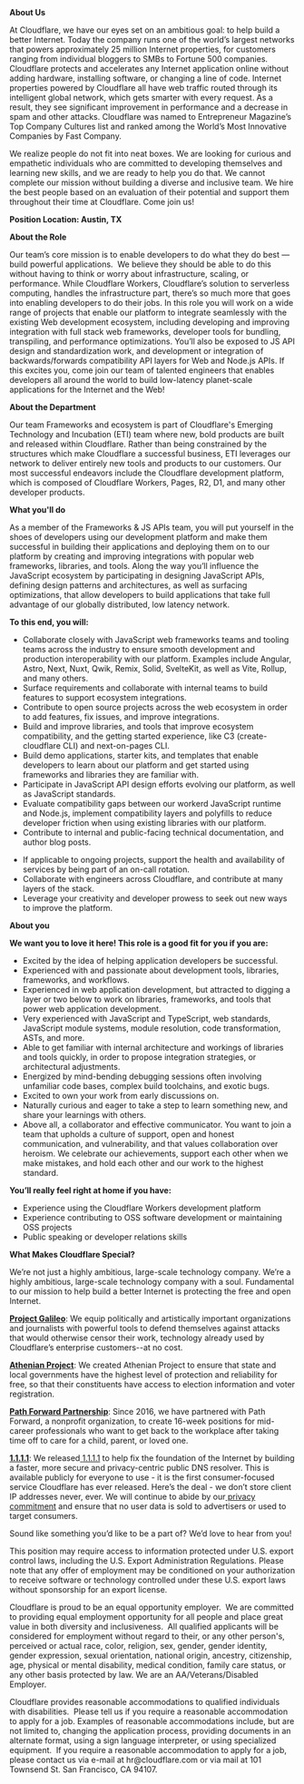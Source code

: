 <div class="content-intro">
	<div><strong>About Us</strong></div>
	<div>
		<p><span style="font-weight: 400;">At Cloudflare, we have our eyes set on an ambitious goal: to help build a better Internet. Today the company runs one of the world’s largest networks that powers approximately 25 million Internet properties, for customers ranging from individual bloggers to SMBs to Fortune 500 companies. Cloudflare protects and accelerates any Internet application online without adding hardware, installing software, or changing a line of code. Internet properties powered by Cloudflare all have web traffic routed through its intelligent global network, which gets smarter with every request. As a result, they see significant improvement in performance and a decrease in spam and other attacks. Cloudflare was named to Entrepreneur Magazine’s Top Company Cultures list and ranked among the World’s Most Innovative Companies by Fast Company.</span><span style="font-weight: 400;">&nbsp;</span></p>
		<p><span style="font-weight: 400;">We realize people do not fit into neat boxes. We are looking for curious and empathetic individuals who are committed to developing themselves and learning new skills, and we are ready to help you do that. We cannot complete our mission without building a diverse and inclusive team. We hire the best people based on an evaluation of their potential and support them throughout their time at Cloudflare. Come join us!&nbsp;</span></p>
	</div>
</div>
<p><strong>Position Location: Austin, TX</strong></p>
<p><strong>About the Role</strong></p>
<p>Our team’s core mission is to enable developers to do what they do best — build powerful applications.&nbsp; We believe they should be able to do this without having to think or worry about infrastructure, scaling, or performance. While Cloudflare Workers, Cloudflare’s solution to serverless computing, handles the infrastructure part, there’s so much more that goes into enabling developers to do their jobs. In this role you will work on a wide range of projects that enable our platform to integrate seamlessly with the existing Web development ecosystem, including developing and improving integration with full stack web frameworks, developer tools for bundling, transpiling, and performance optimizations. You’ll also be exposed to JS API design and standardization work, and development or integration of backwards/forwards compatibility API layers for Web and Node.js APIs. If this excites you, come join our team of talented engineers that enables developers all around the world to build low-latency planet-scale applications for the Internet and the Web!&nbsp;&nbsp;</p>
<p><strong>About the Department</strong></p>
<p>Our team Frameworks and ecosystem is part of Cloudflare's Emerging Technology and Incubation (ETI) team where new, bold products are built and released within Cloudflare. Rather than being constrained by the structures which make Cloudflare a successful business, ETI leverages our network to deliver entirely new tools and products to our customers. Our most successful endeavors include the Cloudflare development platform, which is composed of Cloudflare Workers, Pages, R2, D1, and many other developer products.</p>
<p><strong>What you'll do</strong></p>
<p>As a member of the Frameworks &amp; JS APIs team, you will put yourself in the shoes of developers using our development platform and make them successful in building their applications and deploying them on to our platform by creating and improving integrations with popular web frameworks, libraries, and tools. Along the way you’ll influence the JavaScript ecosystem by participating in designing JavaScript APIs, defining design patterns and architectures, as well as surfacing optimizations, that allow developers to build applications that take full advantage of our globally distributed, low latency network.</p>
<p><strong>To this end, you will:</strong></p>
<ul>
	<li>Collaborate closely with JavaScript web frameworks teams and tooling teams across the industry to ensure smooth development and production interoperability with our platform. Examples include Angular, Astro, Next, Nuxt, Qwik, Remix, Solid, SvelteKit, as well as Vite, Rollup, and many others.</li>
	<li>Surface requirements and collaborate with internal teams to build features to support ecosystem integrations.</li>
	<li>Contribute to open source projects across the web ecosystem in order to add features, fix issues, and improve integrations.</li>
	<li>Build and improve libraries, and tools that improve ecosystem compatibility, and the getting started experience, like C3 (create-cloudflare CLI) and next-on-pages CLI.</li>
	<li>Build demo applications, starter kits, and templates that enable developers to learn about our platform and get started using frameworks and libraries they are familiar with.</li>
	<li>Participate in JavaScript API design efforts evolving our platform, as well as JavaScript standards.</li>
	<li>Evaluate compatibility gaps between our workerd JavaScript runtime and Node.js, implement compatibility layers and polyfills to reduce developer friction when using existing libraries with our platform.</li>
	<li>Contribute to internal and public-facing technical documentation, and author blog posts.</li>
</ul>
<ul>
	<li>If applicable to ongoing projects, support the health and availability of services by being part of an on-call rotation.</li>
	<li>Collaborate with engineers across Cloudflare, and contribute at many layers of the stack.</li>
	<li>Leverage your creativity and developer prowess to seek out new ways to improve the platform.</li>
</ul>
<p><strong>About you</strong></p>
<p><strong>We want you to love it here! This role is a good fit for you if you are:</strong></p>
<ul>
	<li>Excited by the idea of helping application developers be successful.</li>
	<li>Experienced with and passionate about development tools, libraries, frameworks, and workflows.</li>
	<li>Experienced in web application development, but attracted to digging a layer or two below to work on libraries, frameworks, and tools that power web application development.</li>
	<li>Very experienced with JavaScript and TypeScript, web standards, JavaScript module systems, module resolution, code transformation, ASTs, and more.</li>
	<li>Able to get familiar with internal architecture and workings of libraries and tools quickly, in order to propose integration strategies, or architectural adjustments.</li>
	<li>Energized by mind-bending debugging sessions often involving unfamiliar code bases, complex build toolchains, and exotic bugs.</li>
	<li>Excited to own your work from early discussions on.</li>
	<li>Naturally curious and eager to take a step to learn something new, and share your learnings with others.</li>
	<li>Above all, a collaborator and effective communicator. You want to join a team that upholds a culture of support, open and honest communication, and vulnerability, and that values collaboration over heroism. We celebrate our achievements, support each other when we make mistakes, and hold each other and our work to the highest standard.</li>
</ul>
<p><strong>You’ll really feel right at home if you have:</strong></p>
<ul>
	<li>Experience using the Cloudflare Workers development platform</li>
	<li>Experience contributing to OSS software development or maintaining OSS projects</li>
	<li>Public speaking or developer relations skills</li>
</ul>
<div class="content-conclusion">
	<p><strong>What Makes Cloudflare Special?</strong></p>
	<p><span style="font-weight: 400;">We’re not just a highly ambitious, large-scale technology company. We’re a highly ambitious, large-scale technology company with a soul. Fundamental to our mission to help build a better Internet is protecting the free and open Internet.</span></p>
	<p><a href="https://blog.cloudflare.com/protecting-free-expression-online/"><strong>Project Galileo</strong></a><span style="font-weight: 400;">: We equip politically and artistically important organizations and journalists with powerful tools to defend themselves against attacks that would otherwise censor their work, technology already used by Cloudflare’s enterprise customers--at no cost.</span></p>
	<p><strong><a href="https://www.cloudflare.com/athenian/">Athenian Project</a></strong><span style="font-weight: 400;">: We created Athenian Project to ensure that state and local governments have the highest level of protection and reliability for free, so that their constituents have access to election information and voter registration.</span></p>
	<p><a href="https://blog.cloudflare.com/tag/path-forward/"><strong>Path Forward Partnership</strong></a><span style="font-weight: 400;">: Since 2016, we have partnered with Path Forward, a nonprofit organization, to create 16-week positions for mid-career professionals who want to get back to the workplace after taking time off to care for a child, parent, or loved one.</span></p>
	<p><a href="https://1.1.1.1/"><strong>1.1.1.1</strong></a><span style="font-weight: 400;">: We released</span><a href="https://1.1.1.1/"> <span style="font-weight: 400;">1.1.1.1</span></a><span style="font-weight: 400;"> to help fix the foundation of the Internet by building a faster, more secure and privacy-centric public DNS resolver. This is available publicly for everyone to use - it is the first consumer-focused service Cloudflare has ever released. Here’s the deal - we don’t store client IP addresses never, ever. We will continue to abide by our</span><a href="https://developers.cloudflare.com/1.1.1.1/privacy/public-dns-resolver"> privacy commitment</a><span style="font-weight: 400;"> and ensure that no user data is sold to advertisers or used to target consumers.</span></p>
	<p><span style="font-weight: 400;">Sound like something you’d like to be a part of? We’d love to hear from you!</span></p>
	<p><span style="font-weight: 400;">This position may require access to information protected under U.S. export control laws, including the U.S. Export Administration Regulations. Please note that any offer of employment may be conditioned on your authorization to receive software or technology controlled under these U.S. export laws without sponsorship for an export license.</span></p>
	<p><span style="font-weight: 400;">Cloudflare is proud to be an equal opportunity employer. &nbsp;We are committed to providing equal employment opportunity for all people and place great value in both diversity and inclusiveness. &nbsp;All qualified applicants will be considered for employment without regard to their, or any other person's, perceived or actual</span> <span style="font-weight: 400;">race, color, religion, sex, gender, gender identity, gender expression, sexual orientation, national origin, ancestry, citizenship, age, physical or mental disability, medical condition, family care status, or any other basis protected by law. </span><span style="font-weight: 400;">We are an AA/Veterans/Disabled Employer.</span></p>
	<p><span style="font-weight: 400;">Cloudflare provides reasonable accommodations to qualified individuals with disabilities. &nbsp;Please tell us if you require a reasonable accommodation to apply for a job. Examples of reasonable accommodations include, but are not limited to, changing the application process, providing documents in an alternate format, using a sign language interpreter, or using specialized equipment. &nbsp;If you require a reasonable accommodation to apply for a job, please contact us via e-mail at </span><span style="font-weight: 400;">hr@cloudflare.com</span><span style="font-weight: 400;"> or via mail at 101 Townsend St. San Francisco, CA 94107.</span></p>
</div>